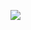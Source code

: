 <!--
id: 25985680114
link: http://blog.hengkiardo.com/post/25985680114/yammer-infographic
slug: yammer-infographic
date: Wed Jun 27 2012 13:09:56 GMT+0700 (WIT)
publish: 2012-06-027
tags: 
title: Yammer Infographic
-->


![](http://24.media.tumblr.com/tumblr_m69iglzKYP1qblnnoo1_1280.jpg)

